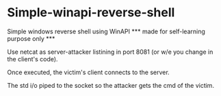 # Simple-winapi-reverse-shell
Simple windows reverse shell using WinAPI
*** made for self-learning purpose only ***

Use netcat as server-attacker listining in port 8081 (or w/e you change in the client's code).

Once executed, the victim's client connects to the server.

The std i/o piped to the socket so the attacker gets the cmd of the victim.
